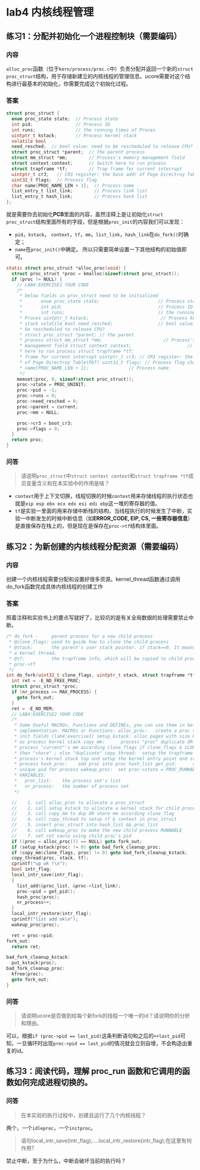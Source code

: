 # lab4 内核线程管理
## 练习1：分配并初始化一个进程控制块（需要编码）
### 内容
`alloc_proc`函数（位于`kern/process/proc.c`中）负责分配并返回一个新的`struct proc_struct`结构，用于存储新建立的内核线程的管理信息。ucore需要对这个结构进行最基本的初始化，你需要完成这个初始化过程。
### 答案
```c
struct proc_struct {
  enum proc_state state;  // Process state
  int pid;                // Process ID
  int runs;               // the running times of Proces
  uintptr_t kstack;       // Process kernel stack
  volatile bool
  need_resched;  // bool value: need to be rescheduled to release CPU?
  struct proc_struct *parent;  // the parent process
  struct mm_struct *mm;        // Process's memory management field
  struct context context;      // Switch here to run process
  struct trapframe *tf;        // Trap frame for current interrupt
  uintptr_t cr3;   // CR3 register: the base addr of Page Directroy Table(PDT)
  uint32_t flags;  // Process flag
  char name[PROC_NAME_LEN + 1];  // Process name
  list_entry_t list_link;        // Process link list
  list_entry_t hash_link;        // Process hash list
};
```
就是需要你去初始化**PCB**里面的内容，虽然注释上是让初始化`struct proc_struct`结构里面所有的字段，但是根据`proc_init`的内容我们可以发现：
- `pid`，`kstack`， `context`，`tf`，`mm`，`list_link`，`hash_link`在`do_fork()`时确定；
- `name`在`proc_init()`中确定。
所以只需要简单设置一下其他结构的初始值即可。
```c
static struct proc_struct *alloc_proc(void) {
  struct proc_struct *proc = kmalloc(sizeof(struct proc_struct));
  if (proc != NULL) {
    // LAB4:EXERCISE1 YOUR CODE
    /*
     * below fields in proc_struct need to be initialized
     *       enum proc_state state;                      // Process state
     *       int pid;                                    // Process ID
     *       int runs;                                   // the running times of
     * Proces uintptr_t kstack;                           // Process kernel
     * stack volatile bool need_resched;                 // bool value: need to
     * be rescheduled to release CPU?
     * struct proc_struct *parent; // the parent
     * process struct mm_struct *mm;                       // Process's memory
     * management field struct context context;                     // Switch
     * here to run process struct trapframe *tf;                       // Trap
     * frame for current interrupt uintptr_t cr3; // CR3 register: the base addr
     * of Page Directroy Table(PDT) uint32_t flags; // Process flag char
     * name[PROC_NAME_LEN + 1];               // Process name
     */
    memset(proc, 0, sizeof(struct proc_struct));
    proc->state = PROC_UNINIT;
    proc->pid = -1;
    proc->runs = 0;
    proc->need_resched = 0;
    proc->parent = current;
    proc->mm = NULL;

    proc->cr3 = boot_cr3;
    proc->flags = 0;
  }
  return proc;
}
```
### 问答
> 请说明`proc_struct`中`struct context context`和`struct trapframe *tf`成员变量含义和在本实验中的作用是啥？

- `context`用于上下文切换，线程切换的时候`context`用来存储线程的执行状态也就是`eip esp ebx ecx edx esi edi ebp`这一堆的寄存器的值。
- `tf`是实验一里面的用来存储中断栈的结构，当线程执行的时候发生了中断，实验一中断发生的时候中断信息（如**ERROR_CODE, EIP, CS, 一些寄存器信息**）是直接保存在栈上的，但是现在是保存在`proc->tf`结构体里面。

## 练习2：为新创建的内核线程分配资源（需要编码）
### 内容
创建一个内核线程需要分配和设置好很多资源。kernel_thread函数通过调用do_fork函数完成具体内核线程的创建工作
### 答案
照着注释和实验书上的要点写就好了，比较坑的是有关全局数据的处理需要禁止中断。
```c
/* do_fork -     parent process for a new child process
 * @clone_flags: used to guide how to clone the child process
 * @stack:       the parent's user stack pointer. if stack==0, It means to fork
 * a kernel thread.
 * @tf:          the trapframe info, which will be copied to child process's
 * proc->tf
 */
int do_fork(uint32_t clone_flags, uintptr_t stack, struct trapframe *tf) {
  int ret = -E_NO_FREE_PROC;
  struct proc_struct *proc;
  if (nr_process >= MAX_PROCESS) {
    goto fork_out;
  }
  ret = -E_NO_MEM;
  // LAB4:EXERCISE2 YOUR CODE
  /*
   * Some Useful MACROs, Functions and DEFINEs, you can use them in below
   * implementation. MACROs or Functions: alloc_proc:   create a proc struct and
   * init fields (lab4:exercise1) setup_kstack: alloc pages with size KSTACKPAGE
   * as process kernel stack copy_mm:      process "proc" duplicate OR share
   * process "current"'s mm according clone_flags if clone_flags & CLONE_VM,
   * then "share" ; else "duplicate" copy_thread:  setup the trapframe on the
   * process's kernel stack top and setup the kernel entry point and stack of
   * process hash_proc:    add proc into proc hash_list get_pid:      alloc a
   * unique pid for process wakeup_proc:  set proc->state = PROC_RUNNABLE
   * VARIABLES:
   *   proc_list:    the process set's list
   *   nr_process:   the number of process set
   */

  //    1. call alloc_proc to allocate a proc_struct
  //    2. call setup_kstack to allocate a kernel stack for child process
  //    3. call copy_mm to dup OR share mm according clone_flag
  //    4. call copy_thread to setup tf & context in proc_struct
  //    5. insert proc_struct into hash_list && proc_list
  //    6. call wakeup_proc to make the new child process RUNNABLE
  //    7. set ret vaule using child proc's pid
  if ((proc = alloc_proc()) == NULL) goto fork_out;
  if (setup_kstack(proc) != 0) goto bad_fork_cleanup_proc;
  if (copy_mm(clone_flags, proc) != 0) goto bad_fork_cleanup_kstack;
  copy_thread(proc, stack, tf);
  cprintf("up ok !\n");
  bool intr_flag;
  local_intr_save(intr_flag);
  {
    list_add(&proc_list, &proc->list_link);
    proc->pid = get_pid();
    hash_proc(proc);
    nr_process++;
  }
  local_intr_restore(intr_flag);
  cprintf("list add ok\n");
  wakeup_proc(proc);

  ret = proc->pid;
fork_out:
  return ret;

bad_fork_cleanup_kstack:
  put_kstack(proc);
bad_fork_cleanup_proc:
  kfree(proc);
  goto fork_out;
}
```

### 问答
> 请说明ucore是否做到给每个新fork的线程一个唯一的id？请说明你的分析和理由。

可以，根据`if (proc->pid == last_pid)`这条判断语句和之后的`++last_pid`可知，一旦循环时出现`proc->pid == last_pid`的情况就会立刻自增，不会构造出重复的id。


## 练习3：阅读代码，理解 proc_run 函数和它调用的函数如何完成进程切换的。
### 问答
> 在本实验的执行过程中，创建且运行了几个内核线程？

两个，一个`idleproc`，一个`initproc`。
> 语句local_intr_save(intr_flag);....local_intr_restore(intr_flag);在这里有何作用?

禁止中断，至于为什么，中断会破坏当前的执行吗？